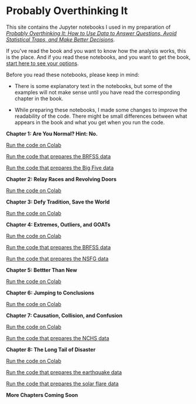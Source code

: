 # Probably Overthinking It

This site contains the Jupyter notebooks I used in my preparation of *[Probably Overthinking It: How to Use Data to Answer Questions, Avoid Statistical Traps, and Make Better Decisions](https://greenteapress.com/wp/probably-overthinking-it/)*.

If you've read the book and you want to know how the analysis works, this is the place.
And if you read these notebooks, and you want to get the book, [start here to see your options](https://greenteapress.com/wp/probably-overthinking-it/).

Before you read these notebooks, please keep in mind:

* There is some explanatory text in the notebooks, but some of the examples will not make sense until you have read the corresponding chapter in the book.

* While preparing these notebooks, I made some changes to improve the readability of the code. There might be small differences between what appears in the book and what you get when you run the code.

**Chapter 1: Are You Normal? Hint: No.**

[Run the code on Colab](https://colab.research.google.com/github/AllenDowney/ProbablyOverthinkingIt/blob/book/notebooks/gaussian.ipynb)

[Run the code that prepares the BRFSS data](https://colab.research.google.com/github/AllenDowney/ProbablyOverthinkingIt/blob/book/notebooks/clean_brfss.ipynb)

[Run the code that prepares the Big Five data](https://colab.research.google.com/github/AllenDowney/ProbablyOverthinkingIt/blob/book/notebooks/clean_big_five.ipynb)


**Chapter 2: Relay Races and Revolving Doors**

[Run the code on Colab](https://colab.research.google.com/github/AllenDowney/ProbablyOverthinkingIt/blob/book/notebooks/inspection.ipynb)


**Chapter 3: Defy Tradition, Save the World**

[Run the code on Colab](https://colab.research.google.com/github/AllenDowney/ProbablyOverthinkingIt/blob/book/notebooks/preston.ipynb)


**Chapter 4: Extremes, Outliers, and GOATs**

[Run the code on Colab](https://colab.research.google.com/github/AllenDowney/ProbablyOverthinkingIt/blob/book/notebooks/lognormal.ipynb)

[Run the code that prepares the BRFSS data](https://colab.research.google.com/github/AllenDowney/ProbablyOverthinkingIt/blob/book/notebooks/clean_brfss.ipynb)

[Run the code that prepares the NSFG data](https://colab.research.google.com/github/AllenDowney/ProbablyOverthinkingIt/blob/book/notebooks/nsfg_clean.ipynb)


**Chapter 5: Bettter Than New**

[Run the code on Colab](https://colab.research.google.com/github/AllenDowney/ProbablyOverthinkingIt/blob/book/notebooks/nbue.ipynb)


**Chapter 6: Jumping to Conclusions**

[Run the code on Colab](https://colab.research.google.com/github/AllenDowney/ProbablyOverthinkingIt/blob/book/notebooks/berkson.ipynb)


**Chapter 7: Causation, Collision, and Confusion**

[Run the code on Colab](https://colab.research.google.com/github/AllenDowney/ProbablyOverthinkingIt/blob/book/notebooks/birthweight.ipynb)

[Run the code that prepares the NCHS data](https://colab.research.google.com/github/AllenDowney/ProbablyOverthinkingIt/blob/book/notebooks/clean_nchs.ipynb)


**Chapter 8: The Long Tail of Disaster**

[Run the code on Colab](https://colab.research.google.com/github/AllenDowney/ProbablyOverthinkingIt/blob/book/notebooks/longtail.ipynb)

[Run the code that prepares the earthquake data](https://colab.research.google.com/github/AllenDowney/ProbablyOverthinkingIt/blob/book/notebooks/clean_quake.ipynb)

[Run the code that prepares the solar flare data](https://colab.research.google.com/github/AllenDowney/ProbablyOverthinkingIt/blob/book/notebooks/clean_flare.ipynb)

**More Chapters Coming Soon**

